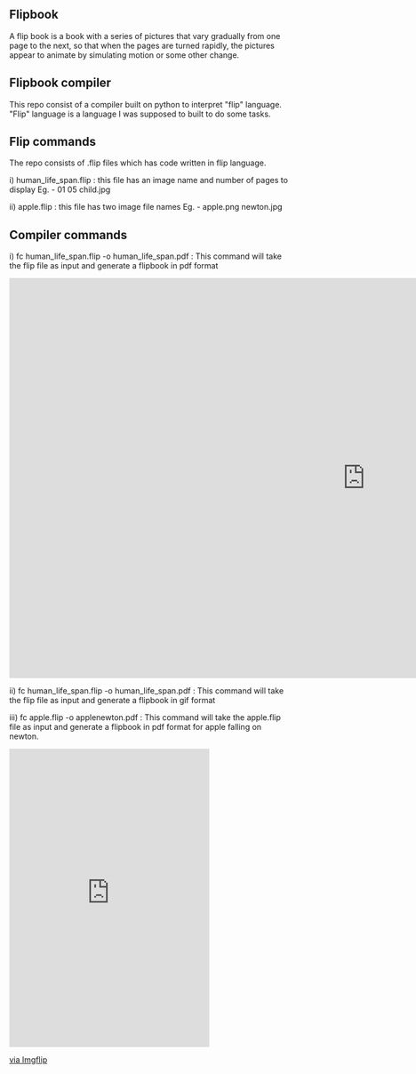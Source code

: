 ## Flipbook

A flip book is a book with a series of pictures that vary gradually
from one page to the next, so that when the pages are turned rapidly,
the pictures appear to animate by simulating motion or some other
change.


## Flipbook compiler
This repo consist of a compiler built on python to interpret "flip" language.
"Flip" language is a language I was supposed to built to do some tasks.


## Flip commands
The repo consists of .flip files which has code written in flip language.

i) human_life_span.flip : this file has an image name and number of pages to display
                          Eg. - 01 05 child.jpg
                          
ii) apple.flip : this file has two image file names 
                 Eg. - apple.png newton.jpg


## Compiler commands
i) fc human_life_span.flip -o human_life_span.pdf : This command will take the flip file as input
                                                     and generate a flipbook in pdf format
                                                     
  <iframe width="1280" height="720" src="https://www.youtube.com/embed/t9Bugnhb3ac" frameborder="0" allow="accelerometer; autoplay; clipboard-write; encrypted-media; gyroscope; picture-in-picture" allowfullscreen></iframe>

ii) fc human_life_span.flip -o human_life_span.pdf : This command will take the flip file as input
                                                     and generate a flipbook in gif format

iii) fc apple.flip -o applenewton.pdf : This command will take the apple.flip file as input
                                         and generate a flipbook in pdf format for apple falling on
                                         newton.
  <div style="width:360px;max-width:100%;"><div style="height:0;padding-bottom:149.17%;position:relative;"><iframe width="360" height="537" style="position:absolute;top:0;left:0;width:100%;height:100%;" frameBorder="0" src="https://imgflip.com/embed/4o40vh"></iframe></div><p><a href="https://imgflip.com/gif/4o40vh">via Imgflip</a></p></div>

